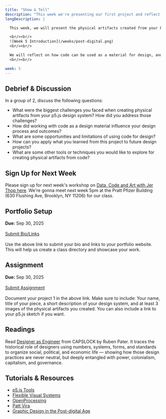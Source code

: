 ```yaml
---
title: "Show & Tell"
description: "This week we're presenting our first project and reflect on how code can be used as a material for design."
longDescription: |

  This week, we will present the physical artifacts created from your Flexible Manifesto design systems. 

  <br/><br/>
  ![Week 5 Introduction](/weeks/post-digital.png)
  <br/><br/>

  We will reflect on how code can be used as a material for design, and discuss the challenges and opportunities of working with code in a design context.
  <br/><br/>

week: 5
---
```


## Debrief & Discussion

In a group of 2, discuss the following questions:

- What were the biggest challenges you faced when creating physical artifacts from your p5.js design system? How did you address those challenges?
- How did working with code as a design material influence your design process and outcomes?
- What are some opportunities and limitations of using code for design?
- How can you apply what you learned from this project to future design projects?
- What are some other tools or techniques you would like to explore for creating physical artifacts from code?

## Sign Up for Next Week
Please sign up for next week's workshop on [Data, Code and Art with Jer Thop here](https://www.eventbrite.com/e/talks-at-the-commons-artist-author-jer-thorp-tickets-1703689283509?aff=oddtdtcreator). We're gonna meet next week 5pm at the Pratt Pfizer Building (630 Flushing Ave, Brooklyn, NY 11206) for our class.

## Portfolio Setup

**Due:** Sep 30, 2025
<br/><br/>
<a class="btn-primary" href="https://forms.gle/ug6GsL3J2Aw7GL9r5">Submit Bio/Links</a>
<br/><br/>
Use the above link to submit your bio and links to your portfolio website. This will help us create a class directory and showcase your work.

## Assignment

**Due:** Sep 30, 2025
<br/><br/>
<a class="btn-primary" href="https://forms.gle/atBuPtgxsrKjyDKE8">Submit Assignment</a>
<br/><br/>
Document your project 1 in the above link. Make sure to include: Your name, title of your piece, a short description of your design system, and at least 3 images of the physical artifacts you created. You can also include a link to your p5.js sketch if you want.

## Readings

Read [Designer as Engineer](https://drive.google.com/file/d/1oJEtrXBUt11WKcZApATYF4ZEPwDm1BgV/view?usp=sharing) from CAPSLOCK by Ruben Pater. It traces the historical role of designers using numbers, systems, forms, and standards to organize social, political, and economic life — showing how those design practices are never neutral, but deeply entangled with power, colonialism, capitalism, and governance.

## Tutorials & Resources

- [p5.js Tools](https://timrodenbroeker.de/p5js-design-tools/)
- [Flexible Visual Systems](https://flexiblevisualsystems.info/)
- [OpenProcessing](https://openprocessing.org/discover/#/trending)
- [Patt Vira](https://www.pattvira.com/)
- [Graphic Design in the Post-digital Age](https://postdigitalgraphicdesign.com/)
